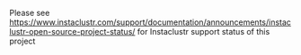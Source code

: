 Please see https://www.instaclustr.com/support/documentation/announcements/instaclustr-open-source-project-status/ for Instaclustr support status of this project
